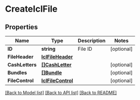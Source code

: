 # CreateIclFile

## Properties

Name | Type | Description | Notes
------------ | ------------- | ------------- | -------------
**ID** | **string** | File ID | [optional] 
**FileHeader** | [**IclFileHeader**](ICLFileHeader.md) |  | 
**CashLetters** | [**[]CashLetter**](CashLetter.md) |  | [optional] 
**Bundles** | [**[]Bundle**](Bundle.md) |  | [optional] 
**FileControl** | [**IclFileControl**](ICLFileControl.md) |  | [optional] 

[[Back to Model list]](../README.md#documentation-for-models) [[Back to API list]](../README.md#documentation-for-api-endpoints) [[Back to README]](../README.md)


